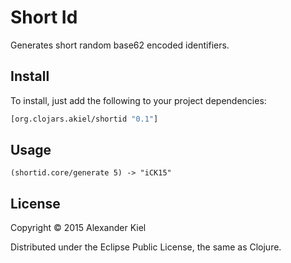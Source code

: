 # Short Id

Generates short random base62 encoded identifiers.

## Install

To install, just add the following to your project dependencies:

```clojure
[org.clojars.akiel/shortid "0.1"]
```

## Usage

    (shortid.core/generate 5) -> "iCK15"

## License

Copyright © 2015 Alexander Kiel

Distributed under the Eclipse Public License, the same as Clojure.
